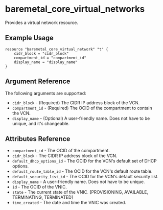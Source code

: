 # baremetal\_core\_virtual_networks

Provides a virtual network resource.


## Example Usage

```
resource "baremetal_core_virtual_network" "t" {
    cidr_block = "cidr_block"
    compartment_id = "compartment_id"
    display_name = "display_name"
}
```

## Argument Reference

The following arguments are supported:

* `cidr_block` - (Required) The CIDR IP address block of the VCN.
* `compartment_id` - (Required) The OCID of the compartment to contain the VCN.
* `display_name` - (Optional) A user-friendly name. Does not have to be unique, and it's changeable.

## Attributes Reference
* `compartment_id` - The OCID of the compartment.
* `cidr_block` - The CIDR IP address block of the VCN.
* `default_dhcp_options_id` - The OCID for the VCN's default set of DHCP options.
* `default_route_table_id` - The OCID for the VCN's default route table.
* `default_security_list_id` - The OCID for the VCN's default security list.
* `display_name` - A user-friendly name. Does not have to be unique.
* `id` - The OCID of the VNIC.
* `state` - The current state of the VNIC. [PROVISIONING, AVAILABLE, TERMINATING, TERMINATED]
* `time_created` - The date and time the VNIC was created.
